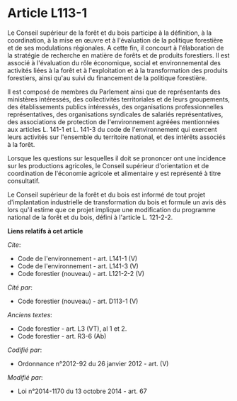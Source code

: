 # Article L113-1

Le Conseil supérieur de la forêt et du bois participe à la définition, à la coordination, à la mise en œuvre et à
l'évaluation de la politique forestière et de ses modulations régionales. A cette fin, il concourt à l'élaboration de la
stratégie de recherche en matière de forêts et de produits forestiers. Il est associé à l'évaluation du rôle économique,
social et environnemental des activités liées à la forêt et à l'exploitation et à la transformation des produits forestiers,
ainsi qu'au suivi du financement de la politique forestière. 

Il est composé de membres du Parlement ainsi que de représentants des ministères intéressés, des collectivités territoriales
et de leurs groupements, des établissements publics intéressés, des organisations professionnelles représentatives, des
organisations syndicales de salariés représentatives, des associations de protection de l'environnement agréées mentionnées
aux articles L. 141-1 et L. 141-3 du code de l'environnement qui exercent leurs activités sur l'ensemble du territoire
national, et des intérêts associés à la forêt. 

Lorsque les questions sur lesquelles il doit se prononcer ont une incidence sur les productions agricoles, le Conseil
supérieur d'orientation et de coordination de l'économie agricole et alimentaire y est représenté à titre consultatif. 

Le Conseil supérieur de la forêt et du bois est informé de tout projet d'implantation industrielle de transformation du bois
et formule un avis dès lors qu'il estime que ce projet implique une modification du programme national de la forêt et du
bois, défini à l'article L. 121-2-2.

**Liens relatifs à cet article**

_Cite_:

  - Code de l'environnement - art. L141-1 (V)
  - Code de l'environnement - art. L141-3 (V)
  - Code forestier (nouveau) - art. L121-2-2 (V)

_Cité par_:

  - Code forestier (nouveau) - art. D113-1 (V)

_Anciens textes_:

  - Code forestier - art. L3 (VT), al 1 et 2.
  - Code forestier - art. R3-6 (Ab)

_Codifié par_:

  - Ordonnance n°2012-92 du 26 janvier 2012 - art. (V)

_Modifié par_:

  - Loi n°2014-1170 du 13 octobre 2014 - art. 67
